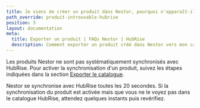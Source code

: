 ```yaml
---
title: Je viens de créer un produit dans Nestor, pourquoi n'apparaît-il pas dans mon catalogue HubRise ?
path_override: produit-introuvable-hubrise
position: 3
layout: documentation
meta:
  title: Exporter un produit | FAQs Nestor | HubRise
  description: Comment exporter un produit créé dans Nestor vers mon catalogue HubRise.
---
```


Les produits Nestor ne sont pas systématiquement synchronisés avec HubRise. Pour activer la synchronisation d'un produit, suivez les étapes indiquées dans la section [Exporter le catalogue](/apps/nestor/associer-codes-ref#export-catalog).

Nestor se synchronise avec HubRise toutes les 20 secondes. Si la synchronisation du produit est activée mais que vous ne le voyez pas dans le catalogue HubRise, attendez quelques instants puis revérifiez.
